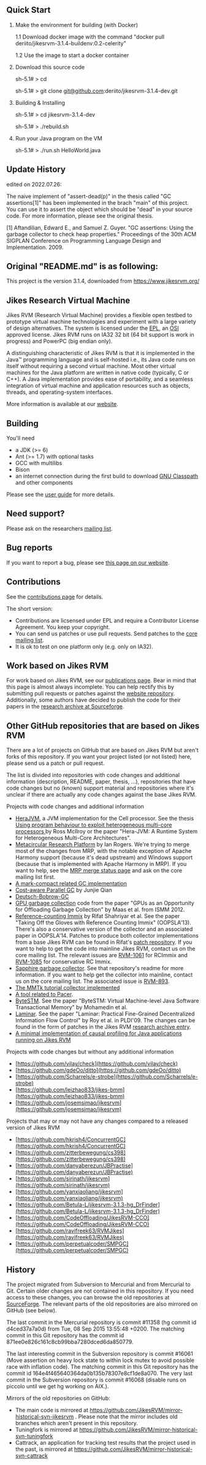 ## Quick Start

1. Make the environment for building (with Docker)
    
    1.1 Download docker image with the command "docker pull deriito/jikesrvm-3.1.4-buildenv:0.2-celerity"
    
    1.2 Use the image to start a docker container

2. Download this source code
    
    sh-5.1# > cd
    
    sh-5.1# > git clone git@github.com:deriito/jikesrvm-3.1.4-dev.git
    
3. Building & Installing
    
    sh-5.1# > cd jikesrvm-3.1.4-dev
    
    sh-5.1# > ./rebuild.sh

4. Run your Java program on the VM
    
    sh-5.1# > ./run.sh HelloWorld.java
    
## Update History

edited on 2022.07.26:

The naive implement of "assert-dead(p)" in the thesis called "GC assertions[1]" has been implemented in the brach "main" of this project. You can use it to assert the object which should be "dead" in your source code. For more information, please see the original thesis.

[1] Aftandilian, Edward E., and Samuel Z. Guyer. "GC assertions: Using the garbage collector to check heap properties." Proceedings of the 30th ACM SIGPLAN Conference on Programming Language Design and Implementation. 2009.

## Original "README.md" is as following:

This project is the version 3.1.4, downloaded from https://www.jikesrvm.org/

## Jikes Research Virtual Machine

Jikes RVM (Research Virtual Machine) provides a flexible open testbed to prototype virtual machine technologies and experiment with a large variety of design alternatives. The system is licensed under the [EPL](http://www.eclipse.org/legal/epl-v10.html), an [OSI](http://www.opensource.org/) approved license. Jikes RVM runs on IA32 32 bit (64 bit support is work in progress) and PowerPC (big endian only).

A distinguishing characteristic of Jikes RVM is that it is implemented in the Java™ programming language and is self-hosted i.e., its Java code runs on itself without requiring a second virtual machine. Most other virtual machines for the Java platform are written in native code (typically, C or C++). A Java implementation provides ease of portability, and a seamless integration of virtual machine and application resources such as objects, threads, and operating-system interfaces.

More information is available at our [website](http://www.jikesrvm.org).

## Building

You'll need

* a JDK (>= 6)
* Ant (>= 1.7) with optional tasks
* GCC with multilibs
* Bison
* an internet connection during the first build to download [GNU Classpath](http://www.gnu.org/software/classpath/) and other components

Please see the [user guide](http://www.jikesrvm.org/UserGuide/) for more details.

## Need support?

Please ask on the researchers [mailing list](http://www.jikesrvm.org/MailingLists/).

## Bug reports

If you want to report a bug, please see [this page on our website](http://www.jikesrvm.org/ReportingBugs/).

## Contributions

See the [contributions page](http://www.jikesrvm.org/Contributions/) for details. 

The short version:

* Contributions are licsensed under EPL and require a Contributor License Agreement. You keep your copyright.
* You can send us patches or use pull requests. Send patches to the [core mailing list](mailto:jikesrvm-core@lists.sourceforge.net).
* It is ok to test on one platform only (e.g. only on IA32).

## Work based on Jikes RVM

For work based on Jikes RVM, see our [publications page](http://www.jikesrvm.org/Resources/Publications/). Bear in mind that this page is almost always incomplete. You can help rectify this by submitting pull requests or patches against the [website repository](https://github.com/JikesRVM/jikesrvm.github.io/). Additionally, some authors have decided to publish the code for their papers in the [research archive at Sourceforge](http://sourceforge.net/p/jikesrvm/research-archive/?limit=250).

## Other GitHub repositories that are based on Jikes RVM

There are a lot of projects on GitHub that are based on Jikes RVM but aren't forks of this repository. If you want your project listed (or not listed) here, please send us a patch or pull request.

The list is divided into repositories with code changes and additional information (description, README, paper, thesis, ...), repositories that have code changes but no (known) support material and repositories where it's unclear if there are actually any code changes against the base Jikes RVM.

Projects with code changes and additional information
* [HeraJVM](https://github.com/rmcilroy/HeraJVM), a JVM implementation for the Cell processor. See the thesis [Using program behaviour to exploit heterogeneous multi-core processors ](http://theses.gla.ac.uk/1755/) by Ross McIlroy or the paper "Hera-JVM: A Runtime System for Heterogeneous Multi-Core Architectures".
* [Metacircular Research Platform](https://github.com/codehaus/mrp) by Ian Rogers. We're trying to merge most of the changes from MRP, with the notable exception of Apache Harmony support (because it's dead upstream) and Windows support (because that is implemented with Apache Harmony in MRP). If you want to help, see the [MRP merge status page](http://www.jikesrvm.org/MergeStatusOfMRPChangesets/) and ask on the core mailing list first.
* [A mark-compact related GC implementation](https://github.com/ampasowa/jikesrvm)
* [Cost-aware Parallel GC](https://github.com/junjieqian/CAP-GC) by Junjie Qian
* [Deutsch-Bobrow-GC](https://github.com/NikolausDemmel/pgc-jikesrvm)
* [GPU garbage collection](https://github.com/preames/gpu-garbage-collection) code from the paper "GPUs as an Opportunity for Offloading Garbage Collection" by Maas et al. from ISMM 2012.
* [Reference-counting Immix](https://github.com/rifatshahriyar/rcimmix) by Rifat Shahriyar et al. See the paper "Taking Off the Gloves with Reference Counting Immix" (OOPSLA'13). There's also a conservative version of the collector and an associated paper in OOPSLA'14. Patches to produce both collector implementations from a base Jikes RVM can be found in Rifat's [patch repository](https://github.com/rifatshahriyar/rcimmixpatch). If you want to help to get the code into mainline Jikes RVM, contact us on the core mailing list. The relevant issues are [RVM-1061](https://xtenlang.atlassian.net/browse/RVM-1061) for RCImmix and [RVM-1085](https://xtenlang.atlassian.net/browse/RVM-1085) for conservative RC Immix.
* [Sapphire garbage collector](https://github.com/perlfu/sapphire). See that repository's readme for more information. If you want to help get the collector into mainline, contact us on the core mailing list. The associated issue is [RVM-893](https://xtenlang.atlassian.net/browse/RVM-893).
* [The MMTk tutorial collector implemented](https://github.com/Elizaveta239/MMTk-gc)
* [A tool related to Pacer](https://github.com/jaggerlink/cs356).
* [ByteSTM](https://github.com/mohamedin/bytestm). See the paper "ByteSTM: Virtual Machine-level Java Software Transactional Memory" by Mohamedin et al.
* [Laminar](https://github.com/ut-osa/laminar). See the paper "Laminar: Practical Fine-Grained Decentralized Information Flow Control" by Roy et al. in PLDI'09. The changes can be found in the form of patches in the Jikes RVM [research archive entry](http://sourceforge.net/p/jikesrvm/research-archive/26/).
* [A minimal implementation of causal profiling for Java applications running on Jikes RVM](https://github.com/alanweide/coff)

Projects with code changes but without any additional information
* [https://github.com/vilay/check](https://github.com/vilay/check)
* [https://github.com/gdeOo/ditto](https://github.com/gdeOo/ditto)
* [https://github.com/Scharrels/e-strobe](https://github.com/Scharrels/e-strobe)
* [https://github.com/leizhao833/jikes-bmm](https://github.com/leizhao833/jikes-bmm)
* [https://github.com/josemsimao/jikesrvm](https://github.com/josemsimao/jikesrvm)

Projects that may or may not have any changes compared to a released version of Jikes RVM
* [https://github.com/hkrish4/ConcurrentGC](https://github.com/hkrish4/ConcurrentGC)
* [https://github.com/zitterbewegung/cs398](https://github.com/zitterbewegung/cs398)
* [https://github.com/danyaberezun/JBPractise](https://github.com/danyaberezun/JBPractise)
* [https://github.com/sirinath/jikesrvm](https://github.com/sirinath/jikesrvm)
* [https://github.com/yanxiaoliang/jikesrvm](https://github.com/yanxiaoliang/jikesrvm)
* [https://github.com/Betula-L/jikesrvm-3.1.3-hg_DrFinder](https://github.com/Betula-L/jikesrvm-3.1.3-hg_DrFinder)
* [https://github.com/CodeOffloading/JikesRVM-CCO](https://github.com/CodeOffloading/JikesRVM-CCO)
* [https://github.com/ravifreek63/RVMJikes](https://github.com/ravifreek63/RVMJikes)
* [https://github.com/perpetualcoder/SMPGC](https://github.com/perpetualcoder/SMPGC)

## History

The project migrated from Subversion to Mercurial and from Mercurial to Git. Certain older changes are not contained in this repository. If you need access to these changes, you can browse the old repositories at [SourceForge](http://sourceforge.net/p/jikesrvm). The relevant parts of the old repositories are also mirrored on GitHub (see below).

The last commit in the Mercurial repository is commit #11358 (hg commit id d4ced37a7a0d) from Tue, 08 Sep 2015 13:55:48 +0200. The matching commit in this Git repository has the commit id 871ee0e826c161c8cb99bba7280dced6da850779.

The last interesting commit in the Subversion repository is commit #16061 (Move assertion on heavy lock state to within lock mutex to avoid possible race with inflation code). The matching commit in this Git repository has the commit id 164e4f465640364da0b135b78307e8cf1de8a070. The very last commit in the Subversion repository is commit #16068 (disable runs on piccolo until we get hg working on AIX.).

Mirrors of the old repositories on GitHub:

* The main code is mirrored at https://github.com/JikesRVM/mirror-historical-svn-jikesrvm . Please note that the mirror includes old branches which aren't present in this repository.
* Tuningfork is mirrored at https://github.com/JikesRVM/mirror-historical-svn-tuningfork
* Cattrack, an application for tracking test results that the project used in the past, is mirrored at https://github.com/JikesRVM/mirror-historical-svn-cattrack
